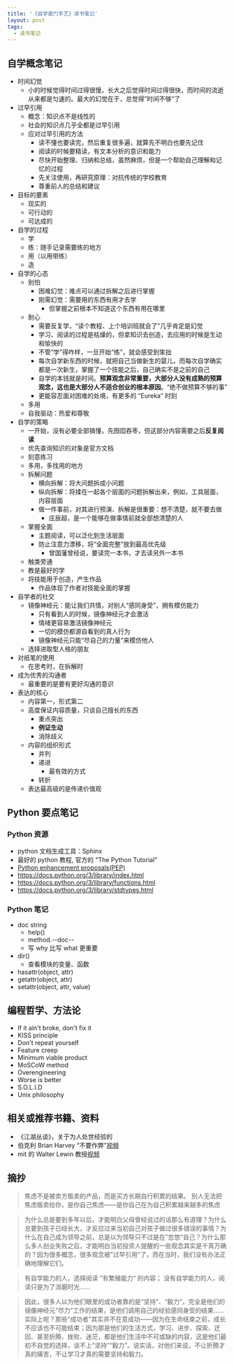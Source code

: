 ```yaml
---
title: '《自学是门手艺》读书笔记'
layout: post
tags:
  - 读书笔记
---
```


## 自学概念笔记
- 时间幻觉
	- 小的时候觉得时间过得很慢，长大之后觉得时间过得很快，而时间的流逝从来都是匀速的。最大的幻觉在于，总觉得”时间不够“了
- 过早引用
	- 概念：知识点不是线性的
	- 社会的知识点几乎全都是过早引用
	- 应对过早引用的方法
		- 读不懂也要读完，然后重复很多遍，就算先不明白也要先记住
		- 阅读的时候要精读，有文本分析的意识和能力
		- 尽快开始整理、归纳和总结，虽然麻烦，但是一个帮助自己理解和记忆的过程
		- 先关注使用，再研究原理：对抗传统的学校教育
		- 尊重前人的总结和建议
- 目标的要素
	- 现实的
	- 可行动的
	- 可达成的
- 自学的过程
	- 学
	- 练：随手记录需要练的地方
	- 用（以用带练）
	- 造
- 自学的心态
	- 别怕
		- 困难幻觉：难点可以通过拆解之后进行掌握
		- 刚需幻觉：需要用的东西有用才去学
			- 但掌握之前根本不知道这个东西有用在哪里
	- 耐心
		- 需要反复学，“读个教程、上个培训班就会了”几乎肯定是幻觉
		- 学习、阅读的过程是枯燥的，但拿知识去创造，去应用的时候是生动和愉快的
		- 不管“学”得咋样，一旦开始“练”，就会感受到笨拙
		- 每次自学新东西的时候，就把自己当做新生的婴儿，而每次自学确实都是一次新生，掌握了一个技能之后，自己确实不是之前的自己
		- 自学的本钱就是时间。**预算观念非常重要，大部分人没有成熟的预算观念，这也是大部分人不适合创业的根本原因**。“绝不做预算不够的事”
		- 更能容忍面对困难的处境，有更多的 “Eureka” 时刻
	- 多用
	- 自我驱动：热爱和尊敬
- 自学的策略
	- 一开始，没有必要全部搞懂，先囫囵吞枣，但这部分内容需要之后**反复阅读**
	- 优先查询知识的对象是官方文档
	- 刻意练习
	- 多用，多找用的地方
	- 拆解问题
		- 横向拆解：将大问题拆成小问题
		- 纵向拆解：将揉在一起各个层面的问题拆解出来，例如，工具层面，内容层面
		- 做一件事前，对其进行预演、拆解是很重要：想不清楚，就不要去做
			- 庄辰超，是一个能够在做事情前就全部想清楚的人
	- 掌握全面
		- 主题阅读，可以泛化到生活层面
		- 防止注意力漂移，将“全面完整”放到最高优先级
			- 曾国藩曾经说，要读完一本书，才去读另外一本书
	- 触类旁通
	- 教是最好的学
	- 将技能用于创造，产生作品
		- 作品体现了作者对技能全面的掌握
- 自学者的社交
	- 镜像神经元：能让我们共情，对别人“感同身受”，拥有模仿能力
		- 只有看到人的时候，镜像神经元才会激活
		- 情绪更容易激活镜像神经元
		- 一切的模仿都源自看到的真人行为
		- 镜像神经元只能“尽自己的力量”来模仿他人
	- 选择进取型人格的朋友
- 对纸笔的使用
	- 在思考时，在拆解时
- 成为优秀的沟通者
	- 最重要的是要有更好沟通的意识
- 表达的核心
	- 内容第一，形式第二
	- 高度保证内容质量，只谈自己擅长的东西
		- 重点突出
		- **例证生动**
		- 消除歧义
	- 内容的组织形式
		- 并列
		- 递进
			- 最有效的方式
		- 转折
	- 表达最高级的是传递价值观

## Python 要点笔记
### Python 资源
- python 文档生成工具：Sphinx
- 最好的 python 教程, 官方的 "The Python Tutorial"
- [Python enhancement proposals(PEP)](https://peps.python.org/pep-0008/)
- https://docs.python.org/3/library/index.html
- https://docs.python.org/3/library/functions.html
- https://docs.python.org/3/library/stdtypes.html

### Python 笔记
- doc string
	- help()
	- method.--doc--
	- 写 why 比写 what 更重要
- dir()
	- 查看模块的变量、函数
- hasattr(object, attr)
- getattr(object, attr)
- setattr(object, attr, value)

## 编程哲学、方法论
- If it ain't broke, don't fix it
- KISS principle
- Don't repeat yourself
- Feature creep
- Minimum viable product
- MoSCoW method
- Overengineering
- Worse is better
- S.O.L.I.D
- Unix philosophy

## 相关或推荐书籍、资料
- 《江湖丛谈》，关于为人处世经验的
- 伯克利 Brian Harvey “不要作弊”[视频](https://www.youtube.com/watch?v=hMloyp6NI4E)
- mit 的 Walter Lewin 教授[视频](https://www.youtube.com/watch?v=sJG-rXBbmCc)

## 摘抄
> 焦虑不是被卖方贩卖的产品，而是买方长期自行积累的结果。
> 别人无法把焦虑贩卖给你，是你自己焦虑——是你自己在为自己积累越来越多的焦虑

> 为什么总是要到多年以后，才能明白父母曾经说过的话那么有道理？为什么总要到孩子已经长大，才反应过来当初自己对孩子做过很多错误的事情？为什么在自己成为领导之前，总是以为领导只不过是在”忽悠“自己？为什么那么多人创业失败之后，才能明白当初投资人提醒的一些观念其实是千真万确的？因为很多概念，很多观念被”过早引用“了，而在当时，我们没有办法正确地理解它们。

> 有自学能力的人，选择阅读 ”有繁殖能力“ 的内容；
> 没有自学能力的人，阅读只是为了消磨时光……

> 因此，很多人以为他们眼里的成功者靠的是“坚持”、“毅力”，完全是他们的镜像神经元“尽力”工作的结果，是他们调用自己的经验感同身受的结果……实际上呢？那些“成功者”其实并不在意成功——因为在生命结束之前，成长不应该也不可能结束；因为那是他们的生活方式，学习、进步、探索、迂回、甚至折腾、挫败、迷茫，都是他们生活中不可或缺的内容，这是他们最初不自觉的选择，谈不上“坚持”“毅力”。说实话，对他们来说，不让折腾才真的痛苦，不让学习才真的需要坚持和毅力。

